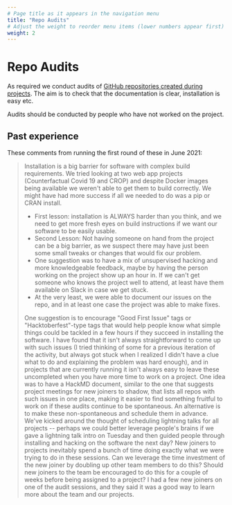 ```yaml
---
# Page title as it appears in the navigation menu
title: "Repo Audits"
# Adjust the weight to reorder menu items (lower numbers appear first)
weight: 2
---
```


# Repo Audits

As required we conduct audits of [GitHub repositories created during projects](../../our_projects/project_outputs). The aim is to check that the documentation is clear, installation is easy etc.

Audits should be conducted by people who have not worked on the project.

## Past experience

These comments from running the first round of these in June 2021:

> Installation is a big barrier for software with complex build requirements. We tried looking at two web app projects (Counterfactual Covid 19 and CROP) and despite Docker images being available we weren't able to get them to build correctly. We might have had more success if all we needed to do was a pip or CRAN install.
>
> - First lesson: installation is ALWAYS harder than you think, and we need to get more fresh eyes on build instructions if we want our software to be easily usable.
> - Second Lesson: Not having someone on hand from the project can be a big barrier, as we suspect there may have just been some small tweaks or changes that would fix our problem.
> - One suggestion was to have a mix of unsupervised hacking and more knowledgeable feedback, maybe by having the person working on the project show up an hour in. If we can't get someone who knows the project well to attend, at least have them available on Slack in case we get stuck.
> - At the very least, we were able to document our issues on the repo, and in at least one case the project was able to make fixes.
>
> One suggestion is to encourage "Good First Issue" tags or "Hacktoberfest"-type tags that would help people know what simple things could be tackled in a few hours if they succeed in installing the software. I have found that it isn't always straightforward to come up with such issues (I tried thinking of some for a previous iteration of the activity, but always got stuck when I realized I didn't have a clue what to do and explaining the problem was hard enough), and in projects that are currently running it isn't always easy to leave these uncompleted when you have more time to work on a project.
> One idea was to have a HackMD document, similar to the one that suggests project meetings for new joiners to shadow, that lists all repos with such issues in one place, making it easier to find something fruitful to work on if these audits continue to be spontaneous.
> An alternative is to make these non-spontaneous and schedule them in advance. We've kicked around the thought of scheduling lightning talks for all projects -- perhaps we could better leverage people's brains if we gave a lightning talk intro on Tuesday and then guided people through installing and hacking on the software the next day?
> New joiners to projects inevitably spend a bunch of time doing exactly what we were trying to do in these sessions. Can we leverage the time investment of the new joiner by doubling up other team members to do this?
> Should new joiners to the team be encouraged to do this for a couple of weeks before being assigned to a project? I had a few new joiners on one of the audit sessions, and they said it was a good way to learn more about the team and our projects.
